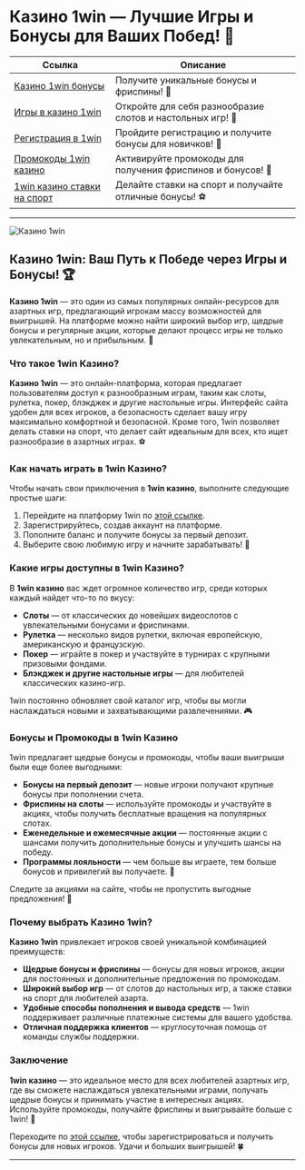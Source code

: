 # Казино 1win — Лучшие Игры и Бонусы для Ваших Побед! 🎰

| **Ссылка**                                | **Описание**             |
|-------------------------------------------|--------------------------|
| [Казино 1win бонусы](https://1wsrbi.win/casino/list?open=register&sub1=gh) | Получите уникальные бонусы и фриспины! 🎉 |
| [Игры в казино 1win](https://1wsrbi.win/casino/list?open=register&sub1=gh) | Откройте для себя разнообразие слотов и настольных игр! 🎲 |
| [Регистрация в 1win](https://1wsrbi.win/casino/list?open=register&sub1=gh) | Пройдите регистрацию и получите бонусы для новичков! 🚀 |
| [Промокоды 1win казино](https://1wsrbi.win/casino/list?open=register&sub1=gh) | Активируйте промокоды для получения фриспинов и бонусов! 💸 |
| [1win казино ставки на спорт](https://1wsrbi.win/casino/list?open=register&sub1=gh) | Делайте ставки на спорт и получайте отличные бонусы! ⚽ |

---

![Казино 1win](https://i.imgur.com/zCgNrqx.jpeg)

## Казино 1win: Ваш Путь к Победе через Игры и Бонусы! 🏆

**Казино 1win** — это один из самых популярных онлайн-ресурсов для азартных игр, предлагающий игрокам массу возможностей для выигрышей. На платформе можно найти широкий выбор игр, щедрые бонусы и регулярные акции, которые делают процесс игры не только увлекательным, но и прибыльным. 🎰

### Что такое 1win Казино?

**Казино 1win** — это онлайн-платформа, которая предлагает пользователям доступ к разнообразным играм, таким как слоты, рулетка, покер, блэкджек и другие настольные игры. Интерфейс сайта удобен для всех игроков, а безопасность сделает вашу игру максимально комфортной и безопасной. Кроме того, 1win позволяет делать ставки на спорт, что делает сайт идеальным для всех, кто ищет разнообразие в азартных играх. ⚽

### Как начать играть в 1win Казино?

Чтобы начать свои приключения в **1win казино**, выполните следующие простые шаги:

1. Перейдите на платформу 1win по [этой ссылке](https://1wsrbi.win/casino/list?open=register&sub1=gh).
2. Зарегистрируйтесь, создав аккаунт на платформе.
3. Пополните баланс и получите бонусы за первый депозит.
4. Выберите свою любимую игру и начните зарабатывать! 🎲

### Какие игры доступны в 1win Казино?

В **1win казино** вас ждет огромное количество игр, среди которых каждый найдет что-то по вкусу:

- **Слоты** — от классических до новейших видеослотов с увлекательными бонусами и фриспинами.
- **Рулетка** — несколько видов рулетки, включая европейскую, американскую и французскую.
- **Покер** — играйте в покер и участвуйте в турнирах с крупными призовыми фондами.
- **Блэкджек и другие настольные игры** — для любителей классических казино-игр.

1win постоянно обновляет свой каталог игр, чтобы вы могли наслаждаться новыми и захватывающими развлечениями. 🎮

### Бонусы и Промокоды в 1win Казино

1win предлагает щедрые бонусы и промокоды, чтобы ваши выигрыши были еще более выгодными:

- **Бонусы на первый депозит** — новые игроки получают крупные бонусы при пополнении счета.
- **Фриспины на слоты** — используйте промокоды и участвуйте в акциях, чтобы получить бесплатные вращения на популярных слотах.
- **Еженедельные и ежемесячные акции** — постоянные акции с шансами получить дополнительные бонусы и улучшить шансы на победу.
- **Программы лояльности** — чем больше вы играете, тем больше бонусов и привилегий вы получаете. 🌟

Следите за акциями на сайте, чтобы не пропустить выгодные предложения! 🎉

### Почему выбрать Казино 1win?

**Казино 1win** привлекает игроков своей уникальной комбинацией преимуществ:

- **Щедрые бонусы и фриспины** — бонусы для новых игроков, акции для постоянных и дополнительные предложения по промокодам.
- **Широкий выбор игр** — от слотов до настольных игр, а также ставки на спорт для любителей азарта.
- **Удобные способы пополнения и вывода средств** — 1win поддерживает различные платежные системы для вашего удобства.
- **Отличная поддержка клиентов** — круглосуточная помощь от команды службы поддержки.

### Заключение

**1win казино** — это идеальное место для всех любителей азартных игр, где вы сможете наслаждаться увлекательными играми, получать щедрые бонусы и принимать участие в интересных акциях. Используйте промокоды, получайте фриспины и выигрывайте больше с 1win! 🎰

Переходите по [этой ссылке](https://1wsrbi.win/casino/list?open=register&sub1=gh), чтобы зарегистрироваться и получить бонусы для новых игроков. Удачи и больших выигрышей! 🍀

---
